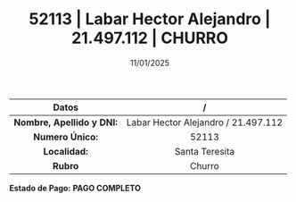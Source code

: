 ﻿---
title: 52113 | Labar Hector Alejandro | 21.497.112 | CHURRO
date: 11/01/2025
draft: false
tags: ['santa-teresita', 'titular', 'churro']
---

|          **Datos**          |  /  |
|:---------------------------:|:---:|
| **Nombre, Apellido y DNI:** | Labar Hector Alejandro / 21.497.112 |
|      **Numero Único:**      | 52113 |
|        **Localidad:**       | Santa Teresita |
|          **Rubro**          | Churro |

**Estado de Pago:** **PAGO COMPLETO**
